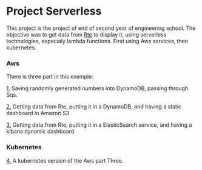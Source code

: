 # Project Serverless

This project is the project of end of second year of engineering school.
The objective was to get data from [Rte](https://rte-france.com/fr/eco2mix/eco2mix) to display it, using serverless technologies, especialy lambda functions.
First using Aws services, then kubernetes.

### Aws
There is three part in this exemple:

[1.](https://github.com/Ulysse-C/Projet_Serverless/blob/master/AWS/from_Random_to_DynamoDB.md) Saving randomly generated numbers into DynamoDB, passing through Sqs.

[2.](https://github.com/Ulysse-C/Projet_Serverless/blob/master/AWS/from_Web_to_DynamoDB.md) Getting data from Rte, putting it in a DynamoDB, and having a static dashboard in Amazon S3

[3.](https://github.com/Ulysse-C/Projet_Serverless/blob/master/AWS/from_Web_to_ElasticSearch_Service.md) Getting data from Rte, putting it in a ElasticSearch service, and having a kibana dynamic dashboard

### Kubernetes

[4.](https://github.com/Ulysse-C/Projet_Serverless/blob/master/kubernetes/from_Web_to_ElasticSearch.md) A kubernetes version of the Aws part Three.
